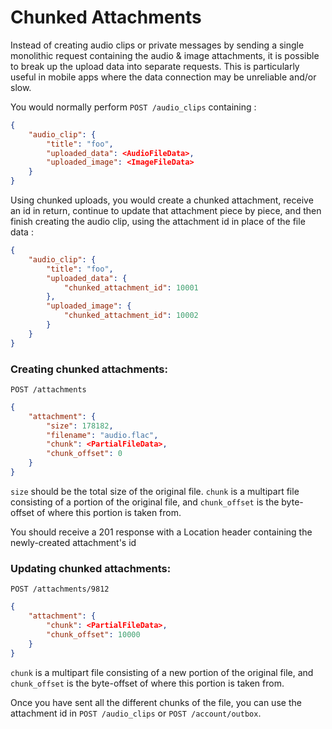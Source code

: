 # Chunked Attachments

Instead of creating audio clips or private messages by sending a single monolithic request containing the audio & image attachments, it is possible to break up the upload data into separate requests. This is particularly useful in mobile apps where the data connection may be unreliable and/or slow.


You would normally perform `POST /audio_clips` containing :

```json
{
	"audio_clip": {
		"title": "foo",
		"uploaded_data": <AudioFileData>,
		"uploaded_image": <ImageFileData>
	}
}
```

Using chunked uploads, you would create a chunked attachment, receive an id in return, continue to update that attachment piece by piece, and then finish creating the audio clip, using the attachment id in place of the file data :

```json
{
	"audio_clip": {
		"title": "foo",
		"uploaded_data": {
			"chunked_attachment_id": 10001
		},
		"uploaded_image": {
			"chunked_attachment_id": 10002
		}
	}
}
```


### Creating chunked attachments:

`POST /attachments`
```json
{
	"attachment": {
		"size": 178182,
		"filename": "audio.flac",
		"chunk": <PartialFileData>,
		"chunk_offset": 0
	}
}
```

`size` should be the total size of the original file.  `chunk` is a multipart file consisting of a portion of the original file, and `chunk_offset` is the byte-offset of where this portion is taken from.

You should receive a 201 response with a Location header containing the newly-created attachment's id

### Updating chunked attachments:

`POST /attachments/9812`
```json
{
	"attachment": {
		"chunk": <PartialFileData>,
		"chunk_offset": 10000
	}
}
```

`chunk` is a multipart file consisting of a new portion of the original file, and `chunk_offset` is the byte-offset of where this portion is taken from.

Once you have sent all the different chunks of the file, you can use the attachment id in `POST /audio_clips` or `POST /account/outbox`.

